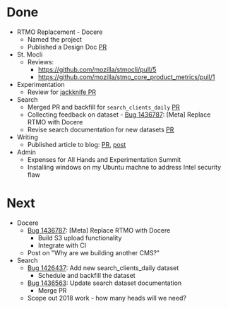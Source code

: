 # Done

* RTMO Replacement - Docere
  * Named the project
  * Published a Design Doc [PR](https://github.com/harterrt/docere/pull/1)
* St. Mocli
  * Reviews:
    * https://github.com/mozilla/stmocli/pull/5
    * https://github.com/mozilla/stmo_core_product_metrics/pull/1
* Experimentation
  * Review for [jackknife PR](https://github.com/mozilla/telemetry-batch-view/pull/374)
* Search
  * Merged PR and backfill for `search_clients_daily`
    [PR](https://github.com/mozilla/python_mozetl/pull/183)
  * Collecting feedback on dataset - 
    [Bug 1436787](http://bugzil.la/1436787): [Meta] Replace RTMO with Docere
  * Revise search documentation for new datasets
    [PR](https://github.com/mozilla/firefox-data-docs/pull/87)
* Writing
  * Published article to blog:
    [PR](https://github.com/harterrt/harterrt/pull/10),
    [post](https://blog.harterrt.com/preferred_media.html)
* Admin
  * Expenses for All Hands and Experimentation Summit
  * Installing windows on my Ubuntu machne to address Intel security flaw

# Next

* Docere
  * [Bug 1436787](http://bugzil.la/1436787): [Meta] Replace RTMO with Docere
    * Build S3 upload functionality
    * Integrate with CI
  * Post on "Why are we building another CMS?"
* Search
  * [Bug 1426437](http://bugzil.la/1426437): Add new search_clients_daily dataset
    * Schedule and backfill the dataset
  * [Bug 1436563](http://bugzil.la/1436563): Update search dataset documentation
    * Merge PR
  * Scope out 2018 work - how many heads will we need?

